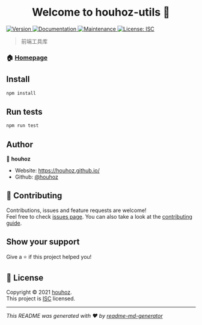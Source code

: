 <h1 align="center">Welcome to houhoz-utils 👋</h1>
<p>
  <a href="https://www.npmjs.com/package/houhoz-utils" target="_blank">
    <img alt="Version" src="https://img.shields.io/npm/v/houhoz-utils.svg">
  </a>
  <a href="https://github.com/houhoz/houhoz-utils#readme" target="_blank">
    <img alt="Documentation" src="https://img.shields.io/badge/documentation-yes-brightgreen.svg" />
  </a>
  <a href="https://github.com/houhoz/houhoz-utils/graphs/commit-activity" target="_blank">
    <img alt="Maintenance" src="https://img.shields.io/badge/Maintained%3F-yes-green.svg" />
  </a>
  <a href="https://github.com/houhoz/houhoz-utils/blob/master/LICENSE" target="_blank">
    <img alt="License: ISC" src="https://img.shields.io/github/license/houhoz/houhoz-utils" />
  </a>
</p>

> 前端工具库

### 🏠 [Homepage](https://github.com/houhoz/houhoz-utils#readme)

## Install

```sh
npm install
```

## Run tests

```sh
npm run test
```

## Author

👤 **houhoz**

* Website: https://houhoz.github.io/
* Github: [@houhoz](https://github.com/houhoz)

## 🤝 Contributing

Contributions, issues and feature requests are welcome!<br />Feel free to check [issues page](https://github.com/houhoz/houhoz-utils/issues). You can also take a look at the [contributing guide](https://github.com/houhoz/houhoz-utils/blob/master/CONTRIBUTING.md).

## Show your support

Give a ⭐️ if this project helped you!

## 📝 License

Copyright © 2021 [houhoz](https://github.com/houhoz).<br />
This project is [ISC](https://github.com/houhoz/houhoz-utils/blob/master/LICENSE) licensed.

***
_This README was generated with ❤️ by [readme-md-generator](https://github.com/kefranabg/readme-md-generator)_